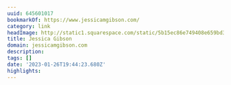 ```yaml
---
uuid: 645601017
bookmarkOf: https://www.jessicamgibson.com/
category: link
headImage: http://static1.squarespace.com/static/5b15ec86e749408e659bd3c4/t/5d813d5129447844308f3f4c/1568750931171/Website-lexicon.jpg?format=1500w
title: Jessica Gibson
domain: jessicamgibson.com
description:
tags: []
date: '2023-01-26T19:44:23.680Z'
highlights:
---
```



